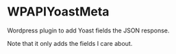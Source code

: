 # WPAPIYoastMeta

Wordpress plugin to add Yoast fields the JSON response.

Note that it only adds the fields I care about.
